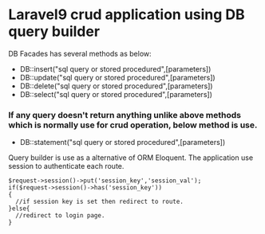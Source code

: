 # Laravel9 crud application using DB query builder
DB Facades has several methods as below: 

* DB::insert("sql query or stored procedured",[parameters])
* DB::update("sql query or stored procedured",[parameters])
* DB::delete("sql query or stored procedured",[parameters])
* DB::select("sql query or stored procedured",[parameters])

### If any query doesn't return anything unlike above methods which is normally use for crud operation, below method is use. 
* DB::statement("sql query or stored procedured",[parameters])

Query builder is use as a alternative of ORM Eloquent.
The application use session to authenticate each route.

```
$request->session()->put('session_key','session_val');
if($request->session()->has('session_key'))
{
  //if session key is set then redirect to route.
}else{
  //redirect to login page.
}
```
